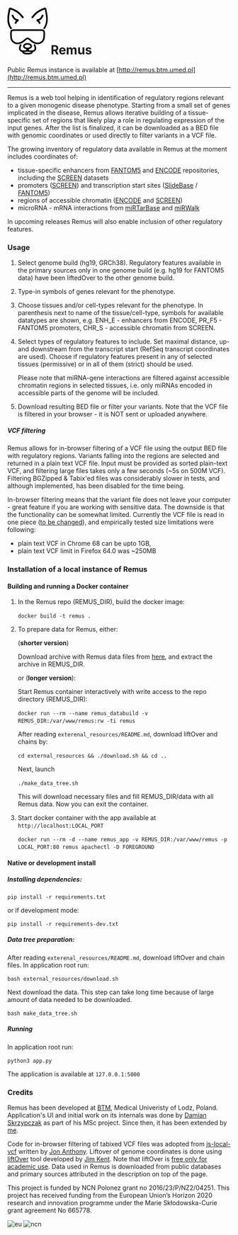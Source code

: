 
# ![RemusLogo](remus/static/img/remus_logo_mini.png) Remus  


Public Remus instance is available at [http://remus.btm.umed.pl](http://remus.btm.umed.pl)

-----

Remus is a web tool helping in identification of regulatory regions relevant to a given monogenic disease phenotype.
Starting from a small set of genes implicated in the disease, Remus allows iterative building of a tissue-specific set of regions that likely play
a role in regulating expression of the input genes. 
After the list is finalized, it can be downloaded as a BED file with genomic coordinates or used directly to filter variants in a VCF file.

The growing inventory of regulatory data available in Remus at the moment includes coordinates of:

 - tissue-specific enhancers from [FANTOM5](http://fantom.gsc.riken.jp/5) and [ENCODE](https://www.encodeproject.org) repositories, 
 including the [SCREEN](https://screen.encodeproject.org/) datasets
 - promoters ([SCREEN](https://screen.encodeproject.org/)) and transcription start sites ([SlideBase](http://slidebase.binf.ku.dk) / [FANTOM5](http://fantom.gsc.riken.jp/5)) 
 - regions of accessible chromatin ([ENCODE](https://www.encodeproject.org) and [SCREEN](https://screen.encodeproject.org/))
 - microRNA - mRNA interactions from [miRTarBase](http://mirtarbase.mbc.nctu.edu.tw/) and [miRWalk](http://mirwalk.umm.uni-heidelberg.de)
  
In upcoming releases Remus will also enable inclusion of other regulatory features.


### Usage

1. Select genome build (hg19, GRCh38). 
   Regulatory features available in the primary sources only in one genome build (e.g. hg19 for FANTOM5 data) have been liftedOver to the other genome build.
   
2. Type-in symbols of genes relevant for the phenotype.

3. Choose tissues and/or cell-types relevant for the phenotype. 
   In parenthesis next to name of the tissue/cell-type, symbols for available datatypes are shown, e.g. 
   ENH_E - enhancers from ENCODE, PR_F5 - FANTOM5 promoters, CHR_S - accessible chromatin from SCREEN.

4. Select types of regulatory features to include. 
   Set maximal distance, up- and downstream from the transcript start (RefSeq transcript coordinates are used).
   Choose if regulatory features present in any of selected tissues (permissive) or in all of them (strict) should be used.

   Please note that miRNA-gene interactions are filtered against accessible chromatin regions in selected tissues, i.e.
   only miRNAs encoded in accessible parts of the genome will be included. 

5. Download resulting BED file or filter your variants.
   Note that the VCF file is filtered in your browser - it is NOT sent or uploaded anywhere.

##### VCF filtering

Remus allows for in-browser filtering of a VCF file using the output BED file with regulatory regions.
Variants falling into the regions are selected and returned in a plain text VCF file.
Input must be provided as sorted plain-text VCF, and filtering large files takes only a few seconds (~5s on 500M VCF).
Filtering BGZipped & Tabix'ed files was considerably slower in tests, and although implemented, has been disabled for the time being.

In-browser filtering means that the variant file does not leave your computer - great feature if you are working with sensitive data.
The downside is that the functionality can be somewhat limited.
Currently the VCF file is read in one piece ([to be changed](https://github.com/seru71/Remus/issues/15)), and empirically tested size limitations were following:

 - plain text VCF in Chrome 68 can be upto 1GB,
 - plain text VCF limit in Firefox 64.0 was ~250MB


### Installation of a local instance of Remus

#### Building and running a Docker container

1. In the Remus repo (REMUS_DIR), build the docker image:

    `docker build -t remus .`
    
2. To prepare data for Remus, either: 
    
    (__shorter version__)
    
    Download archive with Remus data files from [here](http://remus.btm.umed.pl/static/remus_0.5_data.tar), and extract the archive in REMUS_DIR.

    or (__longer version__):

    Start Remus container interactively with write access to the repo directory (REMUS_DIR):
      
    `docker run --rm --name remus_databuild -v REMUS_DIR:/var/www/remus:rw -ti remus`

    After reading `exterenal_resources/README.md`, download liftOver and chains by:
      
    `cd external_resources && ./download.sh && cd ..`

    Next, launch
      
    `./make_data_tree.sh`
      
    This will download necessary files and fill REMUS_DIR/data with all Remus data.
    Now you can exit the container.

3. Start docker container with the app available at `http://localhost:LOCAL_PORT` 

    ```docker run --rm -d --name remus_app -v REMUS_DIR:/var/www/remus -p LOCAL_PORT:80 remus apachectl -D FOREGROUND```
        

#### Native or development install

##### Installing dependencies:

    pip install -r requirements.txt

or if development mode: 
    
    pip install -r requirements-dev.txt

##### Data tree preparation:

After reading `exterenal_resources/README.md`, download liftOver and chain files.
In application root run:

    bash external_resources/download.sh
      
Next download the data. This step can take long time because of large amount of data needed to be downloaded.

    bash make_data_tree.sh

##### Running

In application root run:

    python3 app.py
    
The application is available at `127.0.0.1:5000`




### Credits

Remus has been developed at [BTM](https://biostat.umed.pl), Medical Univeristy of Lodz, Poland. 
Application's UI and initial work on its internals was done by [Damian Skrzypczak](https://github.com/DamianSkrzypczak) as part of his MSc project. 
Since then, it has been extended by [me](https://github.com/seru71).

Code for in-browser filtering of tabixed VCF files was adopted from [js-local-vcf](https://github.com/jsa-aerial/js-local-vcf) written by [Jon Anthony](https://github.com/jsa-aerial).
Liftover of genome coordinates is done using [liftOver](http://hgdownload.cse.ucsc.edu/admin/exe/linux.x86_64/) tool developed by [Jim Kent](http://www.kentinformatics.com/about-us.html). 
Note that liftOver is [free only for academic use](https://github.com/seru71/Remus/blob/master/external_resources/README.md).
Data used in Remus is downloaded from public databases and primary sources attributed in the description on top of the page.

This project is funded by NCN Polonez grant no 2016/23/P/NZ2/04251. This project has received funding from the European Union’s Horizon 2020 research and innovation programme under the Marie Skłodowska-Curie grant agreement No 665778.

![eu](https://seru71.github.io/polonez-project/img/eu_logo.jpg)
![ncn](https://seru71.github.io/polonez-project/img/ncn_logo.png)

